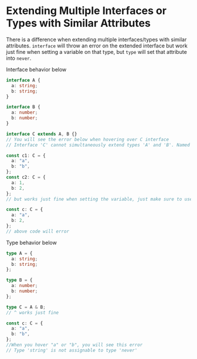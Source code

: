 # Extending Multiple Interfaces or Types with Similar Attributes

There is a difference when extending multiple interfaces/types with similar attributes. `interface` will throw an error on the extended interface but work just fine when setting a variable on that type, but `type` will set that attribute into `never`.

Interface behavior below

```typescript
interface A {
  a: string;
  b: string;
}

interface B {
  a: number;
  b: number;
}

interface C extends A, B {}
// You will see the error below when hovering over C interface
// Interface 'C' cannot simultaneously extend types 'A' and 'B'. Named property 'a' of types 'A' and 'B' are not identical.

const c1: C = {
  a: "a",
  b: "b",
};
const c2: C = {
  a: 1,
  b: 2,
};
// but works just fine when setting the variable, just make sure to use either shape A or B, can't be a mixture of both of them.

const c: C = {
  a: "a",
  b: 2,
};
// above code will error
```

Type behavior below

```typescript
type A = {
  a: string;
  b: string;
};

type B = {
  a: number;
  b: number;
};

type C = A & B;
// ^ works just fine

const c: C = {
  a: "a",
  b: "b",
};
//When you hover "a" or "b", you will see this error
// Type 'string' is not assignable to type 'never'
```
